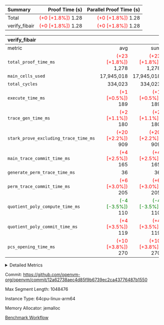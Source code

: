| Summary | Proof Time (s) | Parallel Proof Time (s) |
|:---|---:|---:|
| Total | <span style='color: red'>(+0 [+1.8%])</span> 1.28 | <span style='color: red'>(+0 [+1.8%])</span> 1.28 |
| verify_fibair | <span style='color: red'>(+0 [+1.8%])</span> 1.28 | <span style='color: red'>(+0 [+1.8%])</span> 1.28 |


| verify_fibair |||||
|:---|---:|---:|---:|---:|
|metric|avg|sum|max|min|
| `total_proof_time_ms ` | <span style='color: red'>(+23 [+1.8%])</span> 1,278 | <span style='color: red'>(+23 [+1.8%])</span> 1,278 | <span style='color: red'>(+23 [+1.8%])</span> 1,278 | <span style='color: red'>(+23 [+1.8%])</span> 1,278 |
| `main_cells_used     ` |  17,945,018 |  17,945,018 |  17,945,018 |  17,945,018 |
| `total_cycles        ` |  334,023 |  334,023 |  334,023 |  334,023 |
| `execute_time_ms     ` | <span style='color: red'>(+1 [+0.5%])</span> 189 | <span style='color: red'>(+1 [+0.5%])</span> 189 | <span style='color: red'>(+1 [+0.5%])</span> 189 | <span style='color: red'>(+1 [+0.5%])</span> 189 |
| `trace_gen_time_ms   ` | <span style='color: red'>(+2 [+1.1%])</span> 180 | <span style='color: red'>(+2 [+1.1%])</span> 180 | <span style='color: red'>(+2 [+1.1%])</span> 180 | <span style='color: red'>(+2 [+1.1%])</span> 180 |
| `stark_prove_excluding_trace_time_ms` | <span style='color: red'>(+20 [+2.2%])</span> 909 | <span style='color: red'>(+20 [+2.2%])</span> 909 | <span style='color: red'>(+20 [+2.2%])</span> 909 | <span style='color: red'>(+20 [+2.2%])</span> 909 |
| `main_trace_commit_time_ms` | <span style='color: red'>(+4 [+2.5%])</span> 165 | <span style='color: red'>(+4 [+2.5%])</span> 165 | <span style='color: red'>(+4 [+2.5%])</span> 165 | <span style='color: red'>(+4 [+2.5%])</span> 165 |
| `generate_perm_trace_time_ms` |  36 |  36 |  36 |  36 |
| `perm_trace_commit_time_ms` | <span style='color: red'>(+6 [+3.0%])</span> 205 | <span style='color: red'>(+6 [+3.0%])</span> 205 | <span style='color: red'>(+6 [+3.0%])</span> 205 | <span style='color: red'>(+6 [+3.0%])</span> 205 |
| `quotient_poly_compute_time_ms` | <span style='color: green'>(-4 [-3.5%])</span> 110 | <span style='color: green'>(-4 [-3.5%])</span> 110 | <span style='color: green'>(-4 [-3.5%])</span> 110 | <span style='color: green'>(-4 [-3.5%])</span> 110 |
| `quotient_poly_commit_time_ms` | <span style='color: red'>(+4 [+3.5%])</span> 119 | <span style='color: red'>(+4 [+3.5%])</span> 119 | <span style='color: red'>(+4 [+3.5%])</span> 119 | <span style='color: red'>(+4 [+3.5%])</span> 119 |
| `pcs_opening_time_ms ` | <span style='color: red'>(+10 [+3.8%])</span> 270 | <span style='color: red'>(+10 [+3.8%])</span> 270 | <span style='color: red'>(+10 [+3.8%])</span> 270 | <span style='color: red'>(+10 [+3.8%])</span> 270 |



<details>
<summary>Detailed Metrics</summary>

|  | verify_program_compile_ms | total_cells | stark_prove_excluding_trace_time_ms | quotient_poly_compute_time_ms | quotient_poly_commit_time_ms | perm_trace_commit_time_ms | pcs_opening_time_ms | main_trace_commit_time_ms |
| --- | --- | --- | --- | --- | --- | --- | --- |
|  | 7 | 65,536 | 40 | 2 | 7 | 0 | 22 | 6 | 

| air_name | rows | quotient_deg | main_cols | interactions | constraints | cells |
| --- | --- | --- | --- | --- | --- | --- |
| AccessAdapterAir<2> |  | 2 |  | 5 | 12 |  | 
| AccessAdapterAir<4> |  | 2 |  | 5 | 12 |  | 
| AccessAdapterAir<8> |  | 2 |  | 5 | 12 |  | 
| FibonacciAir | 32,768 | 1 | 2 |  | 5 | 65,536 | 
| FriReducedOpeningAir |  | 2 |  | 39 | 71 |  | 
| JalRangeCheckAir |  | 2 |  | 9 | 14 |  | 
| NativePoseidon2Air<BabyBearParameters>, 1> |  | 2 |  | 136 | 572 |  | 
| PhantomAir |  | 2 |  | 3 | 5 |  | 
| ProgramAir |  | 1 |  | 1 | 4 |  | 
| VariableRangeCheckerAir |  | 1 |  | 1 | 4 |  | 
| VmAirWrapper<AluNativeAdapterAir, FieldArithmeticCoreAir> |  | 2 |  | 15 | 27 |  | 
| VmAirWrapper<BranchNativeAdapterAir, BranchEqualCoreAir<1> |  | 2 |  | 11 | 25 |  | 
| VmAirWrapper<NativeAdapterAir<2, 0>, PublicValuesCoreAir> |  | 2 |  | 11 | 29 |  | 
| VmAirWrapper<NativeLoadStoreAdapterAir<1>, NativeLoadStoreCoreAir<1> |  | 2 |  | 15 | 20 |  | 
| VmAirWrapper<NativeLoadStoreAdapterAir<4>, NativeLoadStoreCoreAir<4> |  | 2 |  | 15 | 20 |  | 
| VmAirWrapper<NativeVectorizedAdapterAir<4>, FieldExtensionCoreAir> |  | 2 |  | 15 | 27 |  | 
| VmConnectorAir |  | 2 |  | 5 | 11 |  | 
| VolatileBoundaryAir |  | 2 |  | 7 | 19 |  | 

| group | trace_gen_time_ms | total_proof_time_ms | total_cycles | total_cells | stark_prove_excluding_trace_time_ms | quotient_poly_compute_time_ms | quotient_poly_commit_time_ms | perm_trace_commit_time_ms | pcs_opening_time_ms | main_trace_commit_time_ms | main_cells_used | generate_perm_trace_time_ms | execute_time_ms |
| --- | --- | --- | --- | --- | --- | --- | --- | --- | --- | --- | --- | --- | --- |
| verify_fibair | 180 | 1,278 | 334,023 | 62,474,410 | 909 | 110 | 119 | 205 | 270 | 165 | 17,945,018 | 36 | 189 | 

| group | air_name | rows | prep_cols | perm_cols | main_cols | cells |
| --- | --- | --- | --- | --- | --- | --- |
| verify_fibair | AccessAdapterAir<2> | 131,072 |  | 16 | 11 | 3,538,944 | 
| verify_fibair | AccessAdapterAir<4> | 65,536 |  | 16 | 13 | 1,900,544 | 
| verify_fibair | AccessAdapterAir<8> | 128 |  | 16 | 17 | 4,224 | 
| verify_fibair | FriReducedOpeningAir | 2,048 |  | 84 | 27 | 227,328 | 
| verify_fibair | JalRangeCheckAir | 32,768 |  | 28 | 12 | 1,310,720 | 
| verify_fibair | NativePoseidon2Air<BabyBearParameters>, 1> | 32,768 |  | 312 | 398 | 23,265,280 | 
| verify_fibair | PhantomAir | 16,384 |  | 12 | 6 | 294,912 | 
| verify_fibair | ProgramAir | 8,192 |  | 8 | 10 | 147,456 | 
| verify_fibair | VariableRangeCheckerAir | 262,144 | 2 | 8 | 1 | 2,359,296 | 
| verify_fibair | VmAirWrapper<AluNativeAdapterAir, FieldArithmeticCoreAir> | 262,144 |  | 36 | 29 | 17,039,360 | 
| verify_fibair | VmAirWrapper<BranchNativeAdapterAir, BranchEqualCoreAir<1> | 32,768 |  | 28 | 23 | 1,671,168 | 
| verify_fibair | VmAirWrapper<NativeLoadStoreAdapterAir<1>, NativeLoadStoreCoreAir<1> | 65,536 |  | 40 | 21 | 3,997,696 | 
| verify_fibair | VmAirWrapper<NativeLoadStoreAdapterAir<4>, NativeLoadStoreCoreAir<4> | 32,768 |  | 40 | 27 | 2,195,456 | 
| verify_fibair | VmAirWrapper<NativeVectorizedAdapterAir<4>, FieldExtensionCoreAir> | 32,768 |  | 36 | 38 | 2,424,832 | 
| verify_fibair | VmConnectorAir | 2 | 1 | 16 | 5 | 42 | 
| verify_fibair | VolatileBoundaryAir | 65,536 |  | 20 | 12 | 2,097,152 | 

| group | trace_height_constraint | weighted_sum | threshold |
| --- | --- | --- | --- |
| verify_fibair | 0 | 1,085,444 | 2,013,265,921 | 
| verify_fibair | 1 | 5,411,200 | 2,013,265,921 | 
| verify_fibair | 2 | 542,722 | 2,013,265,921 | 
| verify_fibair | 3 | 5,476,612 | 2,013,265,921 | 
| verify_fibair | 4 | 65,536 | 2,013,265,921 | 
| verify_fibair | 5 | 12,851,850 | 2,013,265,921 | 

| trace_height_constraint | threshold |
| --- | --- |
| 0 | 2,013,265,921 | 

</details>


Commit: https://github.com/openvm-org/openvm/commit/12a62738aec4d85f9b6739ec2ca43776487b1550

Max Segment Length: 1048476

Instance Type: 64cpu-linux-arm64

Memory Allocator: jemalloc

[Benchmark Workflow](https://github.com/openvm-org/openvm/actions/runs/14045837929)
